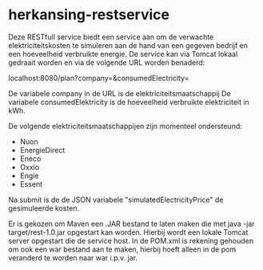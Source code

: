 # herkansing-restservice

Deze RESTfull service biedt een service aan om de verwachte elektriciteitskosten te simuleren aan de hand van een gegeven bedrijf en
een hoeveelheid verbruikte energie. De service kan via Tomcat lokaal gedraait worden en via de volgende URL worden benaderd:

localhost:8080/plan?company=&consumedElectricity=

De variabele company in de URL is de elektriciteitsmaatschappij
De variabele consumedElektricity is de hoeveelheid verbruikte elektriciteit in kWh.

De volgende elektriciteitsmaatschappijen zijn momenteel ondersteund:
- Nuon
- EnergieDirect
- Eneco
- Oxxio
- Engie
- Essent

Na submit is de de JSON variabele "simulatedElectricityPrice" de gesimuleerde kosten.

Er is gekozen om Maven een .JAR bestand te laten maken die met java -jar target/rest-1.0.jar opgestart kan worden.
Hierbij wordt een lokale Tomcat server opgestart die de service host. In de POM.xml is rekening gehouden om ook een war bestand aan te maken,
hierbij hoeft alleen in de pom <packaging> veranderd te worden naar war i.p.v. jar. 
